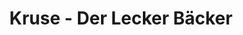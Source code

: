 ---
title: "Kruse - Der Lecker Bäcker"
url: /kirchgellersen/kruse-der-lecker-baecker/
shop: Bäckerei
---